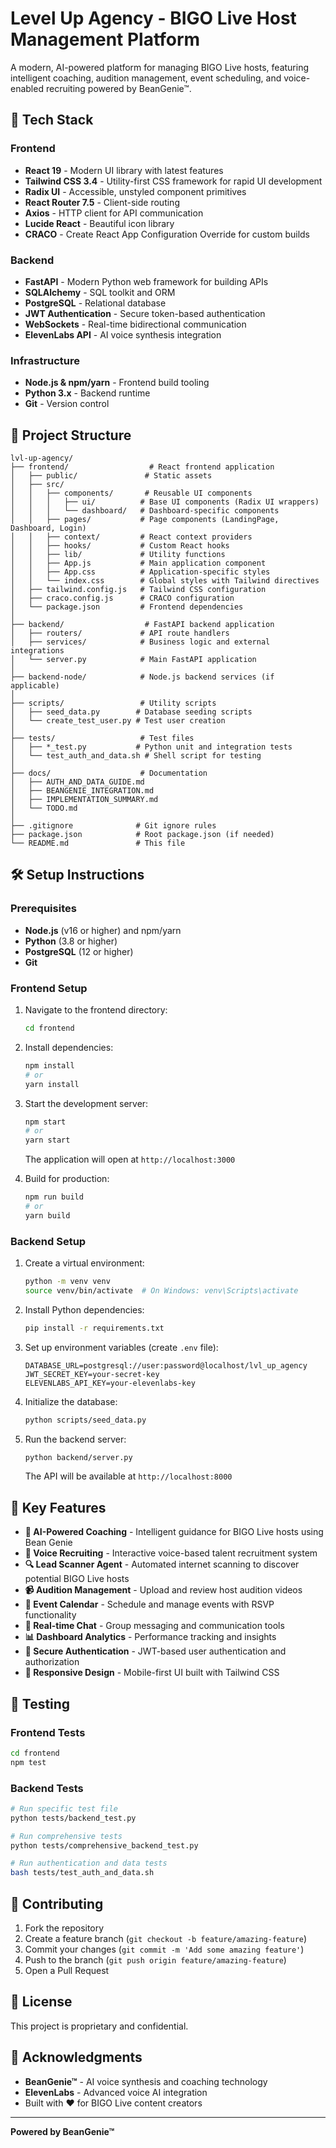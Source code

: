 # Level Up Agency - BIGO Live Host Management Platform

A modern, AI-powered platform for managing BIGO Live hosts, featuring intelligent coaching, audition management, event scheduling, and voice-enabled recruiting powered by BeanGenie™.

## 🚀 Tech Stack

### Frontend
- **React 19** - Modern UI library with latest features
- **Tailwind CSS 3.4** - Utility-first CSS framework for rapid UI development
- **Radix UI** - Accessible, unstyled component primitives
- **React Router 7.5** - Client-side routing
- **Axios** - HTTP client for API communication
- **Lucide React** - Beautiful icon library
- **CRACO** - Create React App Configuration Override for custom builds

### Backend
- **FastAPI** - Modern Python web framework for building APIs
- **SQLAlchemy** - SQL toolkit and ORM
- **PostgreSQL** - Relational database
- **JWT Authentication** - Secure token-based authentication
- **WebSockets** - Real-time bidirectional communication
- **ElevenLabs API** - AI voice synthesis integration

### Infrastructure
- **Node.js & npm/yarn** - Frontend build tooling
- **Python 3.x** - Backend runtime
- **Git** - Version control

## 📁 Project Structure

```
lvl-up-agency/
├── frontend/                  # React frontend application
│   ├── public/               # Static assets
│   ├── src/
│   │   ├── components/       # Reusable UI components
│   │   │   ├── ui/          # Base UI components (Radix UI wrappers)
│   │   │   └── dashboard/   # Dashboard-specific components
│   │   ├── pages/           # Page components (LandingPage, Dashboard, Login)
│   │   ├── context/         # React context providers
│   │   ├── hooks/           # Custom React hooks
│   │   ├── lib/             # Utility functions
│   │   ├── App.js           # Main application component
│   │   ├── App.css          # Application-specific styles
│   │   └── index.css        # Global styles with Tailwind directives
│   ├── tailwind.config.js   # Tailwind CSS configuration
│   ├── craco.config.js      # CRACO configuration
│   └── package.json         # Frontend dependencies
│
├── backend/                  # FastAPI backend application
│   ├── routers/             # API route handlers
│   ├── services/            # Business logic and external integrations
│   └── server.py            # Main FastAPI application
│
├── backend-node/            # Node.js backend services (if applicable)
│
├── scripts/                 # Utility scripts
│   ├── seed_data.py        # Database seeding scripts
│   └── create_test_user.py # Test user creation
│
├── tests/                   # Test files
│   ├── *_test.py           # Python unit and integration tests
│   └── test_auth_and_data.sh # Shell script for testing
│
├── docs/                    # Documentation
│   ├── AUTH_AND_DATA_GUIDE.md
│   ├── BEANGENIE_INTEGRATION.md
│   ├── IMPLEMENTATION_SUMMARY.md
│   └── TODO.md
│
├── .gitignore              # Git ignore rules
├── package.json            # Root package.json (if needed)
└── README.md               # This file

```

## 🛠️ Setup Instructions

### Prerequisites
- **Node.js** (v16 or higher) and npm/yarn
- **Python** (3.8 or higher)
- **PostgreSQL** (12 or higher)
- **Git**

### Frontend Setup

1. Navigate to the frontend directory:
   ```bash
   cd frontend
   ```

2. Install dependencies:
   ```bash
   npm install
   # or
   yarn install
   ```

3. Start the development server:
   ```bash
   npm start
   # or
   yarn start
   ```

   The application will open at `http://localhost:3000`

4. Build for production:
   ```bash
   npm run build
   # or
   yarn build
   ```

### Backend Setup

1. Create a virtual environment:
   ```bash
   python -m venv venv
   source venv/bin/activate  # On Windows: venv\Scripts\activate
   ```

2. Install Python dependencies:
   ```bash
   pip install -r requirements.txt
   ```

3. Set up environment variables (create `.env` file):
   ```
   DATABASE_URL=postgresql://user:password@localhost/lvl_up_agency
   JWT_SECRET_KEY=your-secret-key
   ELEVENLABS_API_KEY=your-elevenlabs-key
   ```

4. Initialize the database:
   ```bash
   python scripts/seed_data.py
   ```

5. Run the backend server:
   ```bash
   python backend/server.py
   ```

   The API will be available at `http://localhost:8000`

## 🎨 Key Features

- **🤖 AI-Powered Coaching** - Intelligent guidance for BIGO Live hosts using Bean Genie
- **🎤 Voice Recruiting** - Interactive voice-based talent recruitment system
- **🔍 Lead Scanner Agent** - Automated internet scanning to discover potential BIGO Live hosts
- **📹 Audition Management** - Upload and review host audition videos
- **📅 Event Calendar** - Schedule and manage events with RSVP functionality
- **💬 Real-time Chat** - Group messaging and communication tools
- **📊 Dashboard Analytics** - Performance tracking and insights
- **🔐 Secure Authentication** - JWT-based user authentication and authorization
- **📱 Responsive Design** - Mobile-first UI built with Tailwind CSS

## 🧪 Testing

### Frontend Tests
```bash
cd frontend
npm test
```

### Backend Tests
```bash
# Run specific test file
python tests/backend_test.py

# Run comprehensive tests
python tests/comprehensive_backend_test.py

# Run authentication and data tests
bash tests/test_auth_and_data.sh
```

## 🤝 Contributing

1. Fork the repository
2. Create a feature branch (`git checkout -b feature/amazing-feature`)
3. Commit your changes (`git commit -m 'Add some amazing feature'`)
4. Push to the branch (`git push origin feature/amazing-feature`)
5. Open a Pull Request

## 📄 License

This project is proprietary and confidential.

## 🙏 Acknowledgments

- **BeanGenie™** - AI voice synthesis and coaching technology
- **ElevenLabs** - Advanced voice AI integration
- Built with ❤️ for BIGO Live content creators

---

**Powered by BeanGenie™**
